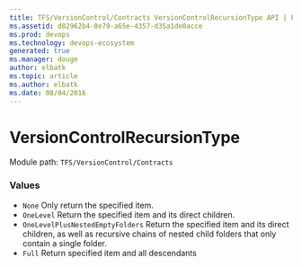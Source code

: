 ```yaml
---
title: TFS/VersionControl/Contracts VersionControlRecursionType API | Extensions for Azure DevOps Services
ms.assetid: d82962b4-8e79-a65e-4357-d35a1de0acce
ms.prod: devops
ms.technology: devops-ecosystem
generated: true
ms.manager: douge
author: elbatk
ms.topic: article
ms.author: elbatk
ms.date: 08/04/2016
---
```


# VersionControlRecursionType

Module path: `TFS/VersionControl/Contracts`

### Values

* `None` Only return the specified item.
* `OneLevel` Return the specified item and its direct children.
* `OneLevelPlusNestedEmptyFolders` Return the specified item and its direct children, as well as recursive chains of nested child folders that only contain a single folder.
* `Full` Return specified item and all descendants
